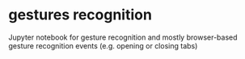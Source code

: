 # gestures recognition
 Jupyter notebook for gesture recognition and mostly browser-based gesture recognition events (e.g. opening or closing tabs)
